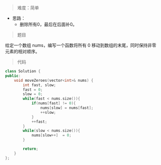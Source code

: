 > 难度：简单
- 思路：
  - 删除所有0，最后在后面补0。

> 题目

给定一个数组 nums，编写一个函数将所有 0 移动到数组的末尾，同时保持非零元素的相对顺序。

> 代码

```cpp
class Solution {
public:
    void moveZeroes(vector<int>& nums) {
        int fast, slow;
        fast = 0;
        slow = 0;
        while(fast < nums.size()){
            if(nums[fast] != 0){
                nums[slow] = nums[fast];
                ++slow;
            }
            ++fast;
        }
        while(slow < nums.size()){
            nums[slow++]  = 0;
        }

        return;
    }
};
```